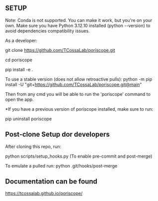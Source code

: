 ## SETUP
Note: Conda is not supported. You can make it work, but you're on your own. 
Make sure you have Python 3.12.10 installed (python --version) to avoid dependencies compatibility issues.

As a developer:

git clone https://github.com/TCossaLab/poriscope.git

cd poriscope

pip install -e .

To use a stable version (does not allow retroactive pulls): 
python -m pip install -U "git+https://github.com/TCossaLab/poriscope.git@main"

Then from any cmd you will be able to run the 'poriscope' command to open the app.

*If you have a previous version of poriscope installed, make sure to run: 

pip uninstall poriscope


## Post-clone Setup dor developers

After cloning this repo, run:

python scripts/setup_hooks.py (To enable pre-commit and post-merge)

To emulate a pulled run:
python .git/hooks/post-merge

## Documentation can be found
https://tcossalab.github.io/poriscope/ 
